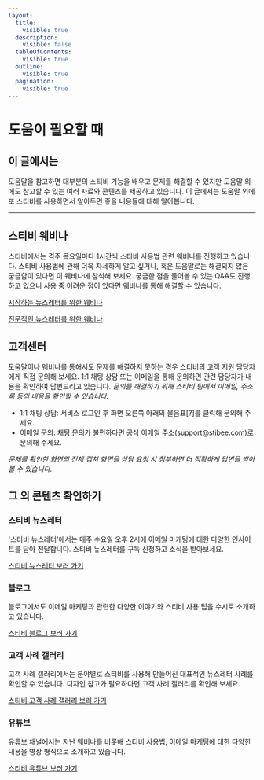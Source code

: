```yaml
---
layout:
  title:
    visible: true
  description:
    visible: false
  tableOfContents:
    visible: true
  outline:
    visible: true
  pagination:
    visible: true
---
```


# 도움이 필요할 때

## 이 글에서는

도움말을 참고하면 대부분의 스티비 기능을 배우고 문제를 해결할 수 있지만 도움말 외에도 참고할 수 있는 여러 자료와 콘텐츠를 제공하고 있습니다. 이 글에서는 도움말 외에 또 스티비를 사용하면서 알아두면 좋을 내용들에 대해 알아봅니다.

***

## 스티비 웨비나 <a href="#webinar" id="webinar"></a>

스티비에서는 격주 목요일마다 1시간씩 스티비 사용법 관련 웨비나를 진행하고 있습니다. 스티비 사용법에 관해 더욱 자세하게 알고 싶거나, 혹은 도움말로는 해결되지 않은 궁금함이 있다면 이 웨비나에 참석해 보세요. 궁금한 점을 물어볼 수 있는 Q\&A도 진행하고 있으니 사용 중 어려운 점이 있다면 웨비나를 통해 해결할 수 있습니다.

[시작하는 뉴스레터를 위한 웨비나](https://page.stibee.com/subscriptions/353373?groupIds=371937)

[전문적인 뉴스레터를 위한 웨비나](https://page.stibee.com/subscriptions/354931?groupIds=371935)



## 고객센터 <a href="#help-center" id="help-center"></a>

도움말이나 웨비나를 통해서도 문제를 해결하지 못하는 경우 스티비의 고객 지원 담당자에게 직접 문의해 보세요. 1:1 채팅 상담 또는 이메일을 통해 문의하면 관련 담당자가 내용을 확인하여 답변드리고 있습니다. _문의를 해결하기 위해 스티비 팀에서 이메일, 주소록 등의 내용을 확인할 수 있습니다._

* 1:1 채팅 상담: 서비스 로그인 후 화면 오른쪽 아래의 물음표\[?]를 클릭해 문의해 주세요.
* 이메일 문의: 채팅 문의가 불편하다면 공식 이메일 주소([support@stibee.com](mailto:support@stibee.com))로 문의해 주세요.

_문제를 확인한 화면의 전체 캡쳐 화면을 상담 요청 시 첨부하면 더 정확하게 답변을 받아볼 수 있습니다._



## 그 외 콘텐츠 확인하기 <a href="#etc" id="etc"></a>

### 스티비 뉴스레터 <a href="#stibeenewsletter" id="stibeenewsletter"></a>

'스티비 뉴스레터'에서는 매주 수요일 오후 2시에 이메일 마케팅에 대한 다양한 인사이트를 담아 전달합니다. 스티비 뉴스레터를 구독 신청하고 소식을 받아보세요.

[스티비 뉴스레터 보러 가기](https://syoletter.stibee.com)

### 블로그 <a href="#blog" id="blog"></a>

블로그에서도 이메일 마케팅과 관련한 다양한 이야기와 스티비 사용 팁을 수시로 소개하고 있습니다.

[스티비 블로그 보러 가기](https://blog.stibee.com)

### 고객 사례 갤러리 <a href="#gallery" id="gallery"></a>

고객 사례 갤러리에서는 분야별로 스티비를 사용해 만들어진 대표적인 뉴스레터 사례를 확인할 수 있습니다. 디자인 참고가 필요하다면 고객 사례 갤러리를 확인해 보세요.

[스티비 고객 사례 갤러리 보러 가기](https://gallery.stibee.com)

### 유튜브  <a href="#youtube" id="youtube"></a>

유튜브 채널에서는 지난 웨비나를 비롯해 스티비 사용법, 이메일 마케팅에 대한 다양한 내용을 영상 형식으로 소개하고 있습니다.

[스티비 유튜브 보러 가기](https://www.youtube.com/@stibeemail)
